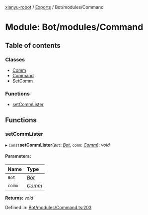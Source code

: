 [xianyu-robot](../README.md) / [Exports](../modules.md) / Bot/modules/Command

# Module: Bot/modules/Command

## Table of contents

### Classes

- [Comm](../classes/bot_modules_command.comm.md)
- [Command](../classes/bot_modules_command.command.md)
- [SetComm](../classes/bot_modules_command.setcomm.md)

### Functions

- [setCommLister](bot_modules_command.md#setcommlister)

## Functions

### setCommLister

▸ `Const`**setCommLister**(`Bot`: [*Bot*](../classes/bot_bot.bot.md), `comm`: [*Comm*](../classes/bot_modules_command.comm.md)): *void*

#### Parameters:

| Name | Type |
| :------ | :------ |
| `Bot` | [*Bot*](../classes/bot_bot.bot.md) |
| `comm` | [*Comm*](../classes/bot_modules_command.comm.md) |

**Returns:** *void*

Defined in: [Bot/modules/Command.ts:203](https://github.com/blacktunes/xianyu-robot/blob/2c773a6/src/Bot/modules/Command.ts#L203)
